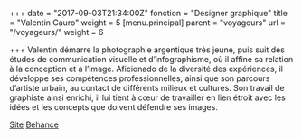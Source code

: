 +++
date = "2017-09-03T21:34:00Z"
fonction = "Designer graphique"
title = "Valentin Cauro"
weight = 5
[menu.principal]
parent = "voyageurs"
url = "/voyageurs/"
weight = 6

+++
Valentin démarre la photographie argentique très jeune, puis suit des études de communication visuelle et d’infographisme, où il affine sa relation à la conception et à l’image. Aficionado de la diversité des expériences, il développe ses compétences professionnelles, ainsi que son parcours d’artiste urbain, au contact de différents milieux et cultures. Son travail de graphiste ainsi enrichi, il lui tient à cœur de travailler en lien étroit avec les idées et les concepts que doivent défendre ses images.

[Site](https://www.valentincauro.com) [Behance](https://www.behance.net/keauval)
